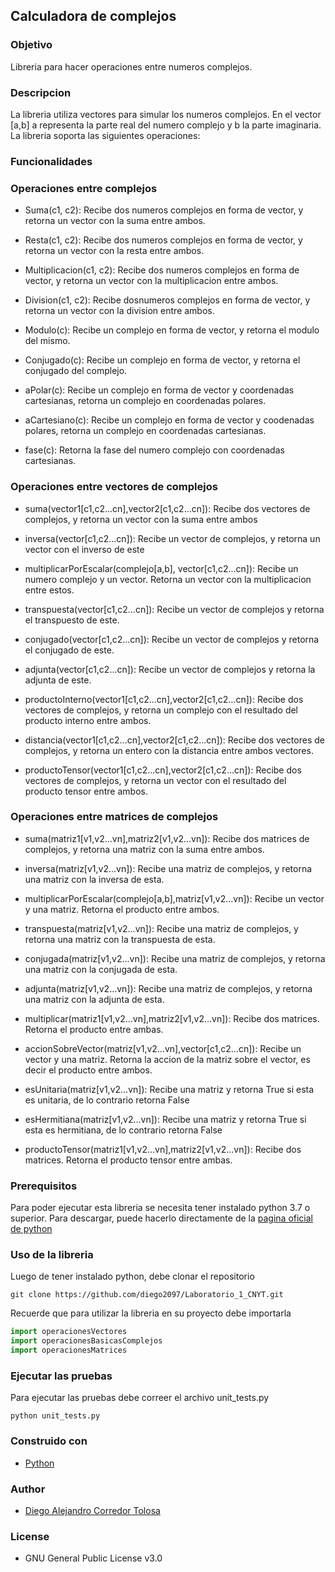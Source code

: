 ## Calculadora de complejos  

### Objetivo 

Libreria para hacer operaciones entre numeros complejos. 

### Descripcion 

La libreria utiliza vectores para simular los numeros complejos. En el vector [a,b] a representa la parte real del numero complejo y b la parte imaginaria. La libreria soporta las siguientes operaciones: 

### Funcionalidades 

### Operaciones entre complejos

- Suma(c1, c2): Recibe dos numeros complejos en forma de vector, y retorna un vector con la suma entre ambos.  

- Resta(c1, c2): Recibe dos numeros complejos en forma de vector, y retorna un vector con la resta entre ambos. 

- Multiplicacion(c1, c2): Recibe dos numeros complejos en forma de vector, y retorna un vector con la multiplicacion entre ambos.  

- Division(c1, c2): Recibe dosnumeros complejos en forma de vector, y retorna un vector con la division entre ambos.  

- Modulo(c): Recibe un complejo en forma de vector, y retorna el modulo del mismo. 

- Conjugado(c): Recibe un complejo en forma de vector, y retorna el conjugado del complejo.

- aPolar(c): Recibe un complejo en forma de vector y coordenadas cartesianas, retorna un complejo en coordenadas polares.

- aCartesiano(c): Recibe un complejo en forma de vector y coodenadas polares, retorna un complejo en coordenadas cartesianas. 

- fase(c): Retorna la fase del numero complejo con coordenadas cartesianas.  

### Operaciones entre vectores de complejos

- suma(vector1[c1,c2...cn],vector2[c1,c2...cn]): Recibe dos vectores de complejos, y retorna un vector con la suma entre ambos

- inversa(vector[c1,c2...cn]): Recibe un vector de complejos, y retorna un vector con el inverso de este

- multiplicarPorEscalar(complejo[a,b], vector[c1,c2...cn]): Recibe un numero complejo y un vector. Retorna un vector con la multiplicacion entre estos. 

- transpuesta(vector[c1,c2...cn]): Recibe un vector de complejos y retorna el transpuesto de este. 

- conjugado(vector[c1,c2...cn]): Recibe un vector de complejos y retorna el conjugado de este. 

- adjunta(vector[c1,c2...cn]):  Recibe un vector de complejos y retorna la adjunta de este.

- productoInterno(vector1[c1,c2...cn],vector2[c1,c2...cn]): Recibe dos vectores de complejos, y retorna un complejo con el resultado del producto interno entre ambos.

- distancia(vector1[c1,c2...cn],vector2[c1,c2...cn]): Recibe dos vectores de complejos, y retorna un entero con la distancia entre ambos vectores.

- productoTensor(vector1[c1,c2...cn],vector2[c1,c2...cn]): Recibe dos vectores de complejos, y retorna un vector con el resultado del producto tensor entre ambos.

### Operaciones entre matrices de complejos

- suma(matriz1[v1,v2...vn],matriz2[v1,v2...vn]): Recibe dos matrices de complejos, y retorna una matriz con la suma entre ambos.

- inversa(matriz[v1,v2...vn]): Recibe una matriz de complejos, y retorna una matriz con la inversa de esta. 

- multiplicarPorEscalar(complejo[a,b],matriz[v1,v2...vn]): Recibe un vector y una matriz. Retorna el producto entre ambos.

- transpuesta(matriz[v1,v2...vn]): Recibe una matriz de complejos, y retorna una matriz con la transpuesta de esta. 

- conjugada(matriz[v1,v2...vn]): Recibe una matriz de complejos, y retorna una matriz con la conjugada de esta. 

- adjunta(matriz[v1,v2...vn]): Recibe una matriz de complejos, y retorna una matriz con la adjunta de esta.

- multiplicar(matriz1[v1,v2...vn],matriz2[v1,v2...vn]): Recibe dos matrices. Retorna el producto entre ambas.

- accionSobreVector(matriz[v1,v2...vn],vector[c1,c2...cn]): Recibe un vector y una matriz. Retorna la accion de la matriz sobre el vector, es decir el producto entre ambos. 

- esUnitaria(matriz[v1,v2...vn]): Recibe una matriz y retorna True si esta es unitaria, de lo contrario retorna False

- esHermitiana(matriz[v1,v2...vn]): Recibe una matriz y retorna True si esta es hermitiana, de lo contrario retorna False

- productoTensor(matriz1[v1,v2...vn],matriz2[v1,v2...vn]): Recibe dos matrices. Retorna el producto tensor entre ambas.

### Prerequisitos 

Para poder ejecutar esta libreria se necesita tener instalado python 3.7 o superior. Para descargar, puede hacerlo directamente de la 
[pagina oficial de python](https://www.python.org/downloads/)


### Uso de la libreria 

Luego de tener instalado python, debe clonar el repositorio 

```
git clone https://github.com/diego2097/Laboratorio_1_CNYT.git
```

Recuerde que para utilizar la libreria en su proyecto debe importarla 

```python
import operacionesVectores  
import operacionesBasicasComplejos 
import operacionesMatrices
```

### Ejecutar las pruebas  

Para ejecutar las pruebas debe correer el archivo unit_tests.py
```
python unit_tests.py
```
### Construido con

- [Python](https://www.python.org/downloads/)

### Author 

- [Diego Alejandro Corredor Tolosa](https://github.com/diego2097)

### License 

- GNU General Public License v3.0